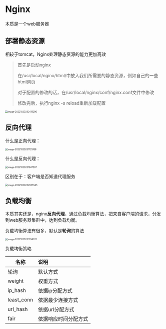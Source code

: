 #  Nginx

本质是一个web服务器

## 部署静态资源

相较于tomcat，Nginx处理静态资源的能力更加高效

> 首先是启动nginx
>
> 在/usr/local/nginx/html/中放入我们所需要的静态资源，例如自己的一些html网页
>
> 对于配置的修改的话，在/usr/local/nginx/conf/nginx.conf文件中修改
>
> 修改完后，执行nginx -s reload重新加载配置

<img src="https://s2.loli.net/2022/10/20/b5TKHVZ4QgnveUS.png" alt="image-20221020232415290" style="zoom:50%;" />

## 反向代理 

什么是正向代理：

<img src="https://s2.loli.net/2022/10/20/3ieoRYjOEfUrMyw.png" alt="image-20221020231725168" style="zoom:50%;" />

什么是反向代理：

<img src="https://s2.loli.net/2022/10/20/hWrRy7FUfw2ZzcQ.png" alt="image-20221020231947507" style="zoom:50%;" />

区别在于：客户端是否知道代理服务

<img src="https://s2.loli.net/2022/10/20/C7W2hI6OSFawMTs.png" alt="image-20221020232635545" style="zoom: 50%;" />

## 负载均衡

本质其实还是，nginx**反向代理**，通过负载均衡算法，把来自客户端的请求，分发到web服务器集群中，达到负载均衡。



负载均衡算法有很多，默认是**轮询**的算法

<img src="https://s2.loli.net/2022/10/20/jPNS65ZCnpc7a8y.png" alt="image-20221020233134201" style="zoom:50%;" />

负载均衡策略

| 名称       | 说明                 |
| ---------- | :------------------- |
| 轮询       | 默认方式             |
| weight     | 权重方式             |
| ip_hash    | 依据ip分配方式       |
| least_conn | 依据最少连接方式     |
| url_hash   | 依据url分配方式      |
| fair       | 依据响应时间分配方式 |

